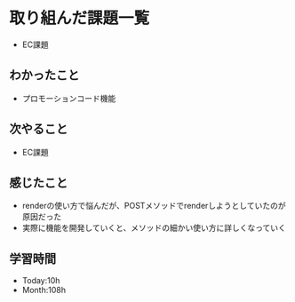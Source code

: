 # 取り組んだ課題一覧
- EC課題
## わかったこと
- プロモーションコード機能
## 次やること
- EC課題
## 感じたこと
- renderの使い方で悩んだが、POSTメソッドでrenderしようとしていたのが原因だった
- 実際に機能を開発していくと、メソッドの細かい使い方に詳しくなっていく
## 学習時間
- Today:10h
- Month:108h
